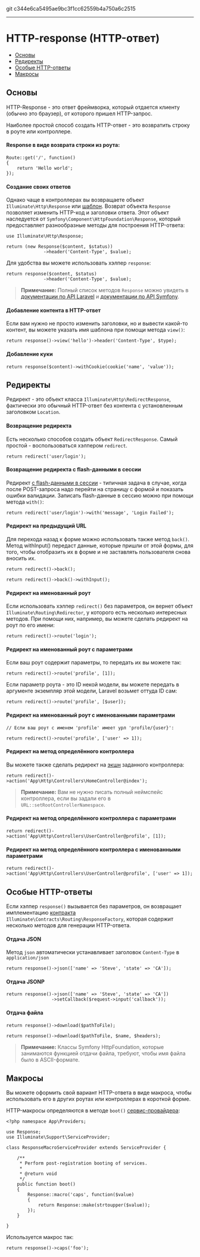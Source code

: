 git c344e6ca5495ae9bc3f1cc62559b4a750a6c2515

---

# HTTP-response (HTTP-ответ)

- [Основы](#basic-responses)
- [Редиректы](#redirects)
- [Особые HTTP-ответы](#special-responses)
- [Макросы](#response-macros)

<a name="basic-responses"></a>
## Основы

HTTP-Response - это ответ фреймворка, который отдается клиенту (обычно это браузер), от которого пришел HTTP-запрос.

Наиболее простой способ создать HTTP-ответ - это возвратить строку в роуте или контроллере.

#### Response в виде возврата строки из роута:

	Route::get('/', function()
	{
		return 'Hello world';
	});

#### Создание своих ответов

Однако чаще в контроллерах вы возвращаете объект `Illuminate\Http\Response` или [шаблон](/docs/views). Возврат объекта `Response` позволяет изменить HTTP-код и заголовки ответа. Этот объект наследуется от `Symfony\Component\HttpFoundation\Response`, который предоставляет разнообразные методы для построения HTTP-ответа:

	use Illuminate\Http\Response;

	return (new Response($content, $status))
	              ->header('Content-Type', $value);

Для удобства вы можете использовать хэлпер `response`:

	return response($content, $status)
	              ->header('Content-Type', $value);

> **Примечание:** Полный список методов `Response` можно увидеть в [документации по API Laravel](http://laravel.com/api/master/Illuminate/Http/Response.html) и [документации по API Symfony](http://api.symfony.com/2.5/Symfony/Component/HttpFoundation/Response.html).

#### Добавление контента в HTTP-ответ

Если вам нужно не просто изменить заголовки, но и вывести какой-то контент, вы можете указать имя шаблона при помощи метода `view()`:

	return response()->view('hello')->header('Content-Type', $type);

#### Добавление куки

	return response($content)->withCookie(cookie('name', 'value'));

<a name="redirects"></a>
## Редиректы

Редирект - это объект класса `Illuminate\Http\RedirectResponse`, фактически это обычный HTTP-ответ без контента с установленным заголовком `Location`.

#### Возвращение редиректа

Есть несколько способов создать объект `RedirectResponse`. Самый простой - воспользоваться хэлпером `redirect`. 

	return redirect('user/login');

#### Возвращение редиректа с flash-данными в сессии

Редирект [с flash-данными в сессии](/docs/session) - типичная задача в случае, когда после POST-запроса надо перейти на страницу с формой и показать ошибки валидации. Записать flash-данные в сессию можно при помощи метода `with()`:

	return redirect('user/login')->with('message', 'Login Failed');

#### Редирект на предыдущий URL

Для перехода назад к форме можно использовать также метод `back()`. Метод withInput() передаст данные, которые пришли от этой формы, для того, чтобы отобразить их в форме и не заставлять пользователя снова вносить их.

	return redirect()->back();

	return redirect()->back()->withInput();

#### Редирект на именованный роут

Если использовать хэлпер `redirect()` без параметров, он вернет объект `Illuminate\Routing\Redirector`, у которого есть несколько интересных методов. При помощи них, например, вы можете сделать редирект на роут по его имени:

	return redirect()->route('login');

#### Редирект на именованный роут с параметрами

Если ваш роут содержит параметры, то передать их вы можете так:

	return redirect()->route('profile', [1]);

Если параметр роута - это ID некой модели, вы можете передать в аргументе экземпляр этой модели, Laravel возьмет оттуда ID сам:

	return redirect()->route('profile', [$user]);

#### Редирект на именованный роут с именованными параметрами

	// Если ваш роут с именем 'profile' имеет урл 'profile/{user}':

	return redirect()->route('profile', ['user' => 1]);

#### Редирект на метод определённого контроллера

Вы можете также сделать редирект на [экшн](/docs/controllers) заданного контроллера:

	return redirect()->action('App\Http\Controllers\HomeController@index');

> **Примечание:** Вам не нужно писать полный неймспейс контроллера, если вы задали его в `URL::setRootControllerNamespace`.

#### Редирект на метод определённого контроллера с параметрами

	return redirect()->action('App\Http\Controllers\UserController@profile', [1]);

#### Редирект на метод определённого контроллера с именованными параметрами

	return redirect()->action('App\Http\Controllers\UserController@profile', ['user' => 1]);

<a name="other-responses"></a>
## Особые HTTP-ответы

Если хэлпер `response()` вызывается без параметров, он возвращает имплементацию [контракта](/docs/contracts) `Illuminate\Contracts\Routing\ResponseFactory`, которая содержит несколько методов для генерации HTTP-ответа. 

#### Отдача JSON

Метод `json` автоматически устанавливает заголовок `Content-Type` в `application/json`

	return response()->json(['name' => 'Steve', 'state' => 'CA']);

#### Отдача JSONP

	return response()->json(['name' => 'Steve', 'state' => 'CA'])
	                 ->setCallback($request->input('callback'));

#### Отдача файла

	return response()->download($pathToFile);

	return response()->download($pathToFile, $name, $headers);

> **Примечание:** Классы Symfony HttpFoundation, которые занимаются функцией отдачи файла, требуют, чтобы имя файла было в ASCII-формате.

<a name="response-macros"></a>
## Макросы

Вы можете оформить свой вариант HTTP-ответа в виде макроса, чтобы использовать его в других роутах или контроллерах в короткой форме. 

HTTP-макросы определяются в методе `boot()` [сервис-провайдера](/docs/providers):

	<?php namespace App\Providers;

	use Response;
	use Illuminate\Support\ServiceProvider;

	class ResponseMacroServiceProvider extends ServiceProvider {

		/**
		 * Perform post-registration booting of services.
		 *
		 * @return void
		 */
		public function boot()
		{
			Response::macro('caps', function($value)
			{
				return Response::make(strtoupper($value));
			});
		}

	}

Используется макрос так:	

	return response()->caps('foo');
